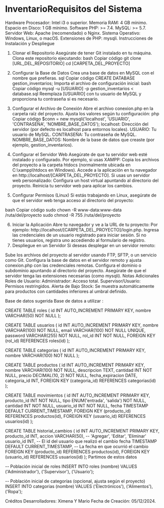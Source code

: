 # InventarioRequisitos del Sistema
Hardware
Procesador: Intel i3 o superior.
Memoria RAM: 4 GB mínimo.
Espacio en Disco: 1 GB mínimo.
Software
PHP: >= 7.4.
MySQL: >= 5.7.
Servidor Web: Apache (recomendado) o Nginx.
Sistema Operativo: Windows, Linux, o macOS.
Extensiones de PHP: mysqli.
Instrucciones de Instalación y Despliegue

1. Clonar el Repositorio
Asegúrate de tener Git instalado en tu máquina.
Clona este repositorio ejecutando:
bash
Copiar código
git clone [URL_DEL_REPOSITORIO]
cd [CARPETA_DEL_PROYECTO]

2. Configurar la Base de Datos
Crea una base de datos en MySQL con el nombre que prefieras.
sql
Copiar código
CREATE DATABASE gestion_inventarios;
Importa el archivo de configuración inicial:
bash
Copiar código
mysql -u [USUARIO] -p gestion_inventarios < database.sql
Reemplaza [USUARIO] con tu usuario de MySQL y proporciona tu contraseña si es necesario.

3. Configurar el Archivo de Conexión
Abre el archivo conexion.php en la carpeta raíz del proyecto.
Ajusta los valores según tu configuración:
php
Copiar código
$conn = new mysqli('localhost', 'USUARIO', 'CONTRASEÑA', 'NOMBRE_BASE_DATOS');
localhost: Dirección del servidor (por defecto es localhost para entornos locales).
USUARIO: Tu usuario de MySQL.
CONTRASEÑA: Tu contraseña de MySQL.
NOMBRE_BASE_DATOS: Nombre de la base de datos que creaste (por ejemplo, gestion_inventarios).

4. Configurar el Servidor Web
Asegúrate de que tu servidor web esté instalado y configurado. Por ejemplo, si usas XAMPP:
Copia los archivos del proyecto a la carpeta htdocs (normalmente ubicada en C:\xampp\htdocs en Windows).
Accede a la aplicación en tu navegador en http://localhost/[CARPETA_DEL_PROYECTO].
Si usas un servidor web personalizado:
Configura un host virtual apuntando al directorio del proyecto.
Reinicia tu servidor web para aplicar los cambios.
5. Configurar Permisos (Linux)
Si estás trabajando en Linux, asegúrate de que el servidor web tenga acceso al directorio del proyecto:

bash
Copiar código
sudo chown -R www-data:www-data /ruta/del/proyecto
sudo chmod -R 755 /ruta/del/proyecto

6. Iniciar la Aplicación
Abre tu navegador y ve a la URL de tu proyecto:
Por ejemplo: http://localhost/[CARPETA_DEL_PROYECTO]/login.php.
Ingresa las credenciales de un usuario registrado para iniciar sesión.
Si no tienes usuarios, registra uno accediendo al formulario de registro.
7. Despliegue en un Servidor
Si deseas desplegar en un servidor remoto:

Sube los archivos del proyecto al servidor usando FTP, SFTP, o un servicio como Git.
Configura la base de datos en el servidor remoto y ajusta conexion.php con las credenciales remotas.
Configura el dominio o subdominio apuntando al directorio del proyecto.
Asegúrate de que el servidor tenga las extensiones necesarias (como mysqli).
Notas Adicionales
Roles de Usuario:
Administrador: Acceso total.
Supervisor/Usuario: Permisos restringidos.
Alerta de Bajo Stock: Se muestra automáticamente para productos con cantidades inferiores al umbral definido.



Base de datos sugerida
Base de datos a utilizar : 


CREATE TABLE roles (
    id INT AUTO_INCREMENT PRIMARY KEY,
    nombre VARCHAR(50) NOT NULL
);


CREATE TABLE usuarios (
    id INT AUTO_INCREMENT PRIMARY KEY,
    nombre VARCHAR(100) NOT NULL,
    email VARCHAR(100) NOT NULL UNIQUE,
    password VARCHAR(255) NOT NULL,
    rol_id INT NOT NULL,
    FOREIGN KEY (rol_id) REFERENCES roles(id)
);


CREATE TABLE categorias (
    id INT AUTO_INCREMENT PRIMARY KEY,
    nombre VARCHAR(100) NOT NULL
);


CREATE TABLE productos (
    id INT AUTO_INCREMENT PRIMARY KEY,
    nombre VARCHAR(100) NOT NULL,
    descripcion TEXT,
    cantidad INT NOT NULL,
    precio DECIMAL(10, 2) NOT NULL,
    fecha_expiracion DATE,
    categoria_id INT,
    FOREIGN KEY (categoria_id) REFERENCES categorias(id)
);


CREATE TABLE movimientos (
    id INT AUTO_INCREMENT PRIMARY KEY,
    producto_id INT NOT NULL,
    tipo ENUM('entrada', 'salida') NOT NULL,
    cantidad INT NOT NULL,
    usuario_id INT NOT NULL,
    fecha TIMESTAMP DEFAULT CURRENT_TIMESTAMP,
    FOREIGN KEY (producto_id) REFERENCES productos(id),
    FOREIGN KEY (usuario_id) REFERENCES usuarios(id)
);

CREATE TABLE historial_cambios ( id INT AUTO_INCREMENT PRIMARY KEY, producto_id INT, accion VARCHAR(50), -- 'Agregar', 'Editar', 'Eliminar' usuario_id INT, -- El id del usuario que realizó el cambio fecha TIMESTAMP DEFAULT CURRENT_TIMESTAMP, -- La fecha en que ocurrió el cambio FOREIGN KEY (producto_id) REFERENCES productos(id), FOREIGN KEY (usuario_id) REFERENCES usuarios(id) );
Partimos de estos datos 
	

-- Población inicial de roles
INSERT INTO roles (nombre) VALUES 
('Administrador'), 
('Supervisor'), 
('Usuario');

-- Población inicial de categorías (opcional, ajusta según el proyecto)
INSERT INTO categorias (nombre) VALUES 
('Electrónicos'), 
('Alimentos'), 
('Ropa');




Créditos
Desarrolladores: Ximena Y Mario
Fecha de Creación: 05/12/2024.

